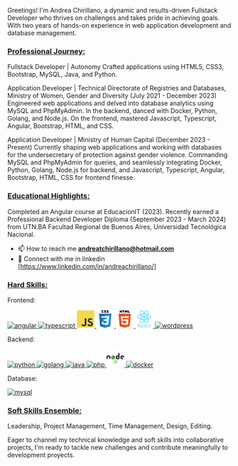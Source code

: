 
<p> 
Greetings! I'm Andrea Chirillano, a dynamic and results-driven Fullstack Developer who thrives on challenges and takes pride in achieving goals. With two years of hands-on experience in web application development and database management.


<h3><u>Professional Journey:</u></h3>

Fullstack Developer | Autonomy
    Crafted applications using HTML5, CSS3, Bootstrap, MySQL, Java, and Python.

Application Developer | Technical Directorate of Registries and Databases, Ministry of Women, Gender and Diversity (July 2021 - December 2023)
    Engineered web applications and delved into database analytics using MySQL and PhpMyAdmin.
    In the backend, danced with Docker, Python, Golang, and Node.js. On the frontend, mastered Javascript, Typescript, Angular, Bootstrap, HTML, and CSS.

Application Developer | Ministry of Human Capital (December 2023 - Present)
    Currently shaping web applications and working with databases for the undersecretary of protection against gender violence.
    Commanding MySQL and PhpMyAdmin for queries, and seamlessly integrating Docker, Python, Golang, Node.js for backend, and Javascript, Typescript, Angular, Bootstrap, HTML, CSS for frontend finesse.


<h3><u>Educational Highlights:</u></h3>

Completed an Angular course at EducacionIT (2023).
Recently earned a Professional Backend Developer Diploma (September 2023 - March 2024) from UTN.BA Facultad Regional de Buenos Aires, Universidad Tecnológica Nacional.

</p>

- 📫 How to reach me **andreatchirillano@hotmail.com**
- 📄 Connect with me in linkedin [https://www.linkedin.com/in/andreachirillano/]

<h3 align="left"><u>Hard Skills:</u></h3>
<p align="left">

Frontend:
    
  <a href="https://angular.io/" target="_blank" rel="noreferrer">
    <img src="https://cdn.jsdelivr.net/gh/devicons/devicon/icons/angularjs/angularjs-plain.svg" alt="angular" width="40" height="40"/>
  </a>

  <a href="https://www.typescriptlang.org/" target="_blank" rel="noreferrer">
    <img src="https://cdn.jsdelivr.net/gh/devicons/devicon/icons/typescript/typescript-plain.svg" alt="typescript" width="40" height="40"/>
  </a>

  <a href="https://developer.mozilla.org/en-US/docs/Web/JavaScript" target="_blank" rel="noreferrer">
    <img src="https://raw.githubusercontent.com/devicons/devicon/master/icons/javascript/javascript-original.svg" alt="javascript" width="40" height="40"/>
  </a>
  
  <a href="https://www.w3schools.com/css/" target="_blank" rel="noreferrer">
    <img src="https://raw.githubusercontent.com/devicons/devicon/master/icons/css3/css3-original-wordmark.svg" alt="css3" width="40" height="40"/>
  </a>

  <a href="https://www.w3.org/html/" target="_blank" rel="noreferrer">
    <img src="https://raw.githubusercontent.com/devicons/devicon/master/icons/html5/html5-original-wordmark.svg" alt="html5" width="40" height="40"/>
  </a>

<a href="https://reactjs.org/" target="_blank" rel="noreferrer">
    <img src="https://raw.githubusercontent.com/devicons/devicon/master/icons/react/react-original-wordmark.svg" alt="react" width="40" height="40"/>
  </a>

  <a href="https://wordpress.com/" target="_blank" rel="noreferrer">
    <img src="https://cdn.jsdelivr.net/gh/devicons/devicon/icons/wordpress/wordpress-plain.svg" alt="wordpress" width="40" height="40"/>
  </a>

Backend:

  <a href="https://www.python.org/" target="_blank" rel="noreferrer">
    <img src="https://cdn.jsdelivr.net/gh/devicons/devicon/icons/python/python-original.svg" alt="python" width="40" height="40"/>
  </a>
  
  <a href="https://go.dev/" target="_blank" rel="noreferrer">
    <img src="https://cdn.jsdelivr.net/gh/devicons/devicon/icons/go/go-original-wordmark.svg" alt="golang" width="40" height="40"/>
  </a>

  <a href="https://www.java.com/es/" target="_blank" rel="noreferrer">
    <img src="https://cdn.jsdelivr.net/gh/devicons/devicon/icons/java/java-original-wordmark.svg" alt="java" width="40" height="40"/>
  </a>

  <a href="https://www.php.net/" target="_blank" rel="noreferrer">
    <img src="https://cdn.jsdelivr.net/gh/devicons/devicon/icons/php/php-plain.svg" alt="php" width="40" height="40"/>
  </a>

  <a href="https://nodejs.org" target="_blank" rel="noreferrer">
    <img src="https://raw.githubusercontent.com/devicons/devicon/master/icons/nodejs/nodejs-original-wordmark.svg" alt="nodejs" width="40" height="40"/>
  </a>

  <a href="https://www.docker.com/" target="_blank" rel="noreferrer">
    <img src="https://cdn.jsdelivr.net/gh/devicons/devicon/icons/docker/docker-plain-wordmark.svg" alt="docker" width="40" height="40"/>
  </a>

Database:

  <a href="https://www.mysql.com/" target="_blank" rel="noreferrer">
    <img src="https://cdn.jsdelivr.net/gh/devicons/devicon/icons/mysql/mysql-original-wordmark.svg" alt="mysql" width="40" height="40"/>
  </a>


<h3><u>Soft Skills Ensemble:</u></h3>
Leadership, Project Management, Time Management, Design, Editing.

Eager to channel my technical knowledge and soft skills into collaborative projects, I'm ready to tackle new challenges and contribute meaningfully to development proyects.


</p>
